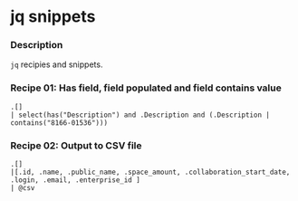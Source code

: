 jq snippets
===========


### Description
`jq` recipies and snippets.


### Recipe 01: Has field, field populated and field contains value
```
.[] 
| select(has("Description") and .Description and (.Description | contains("8166-01536")))
```

### Recipe 02: Output to CSV file
```
.[] 
|[.id, .name, .public_name, .space_amount, .collaboration_start_date, .login, .email, .enterprise_id ] 
| @csv

```